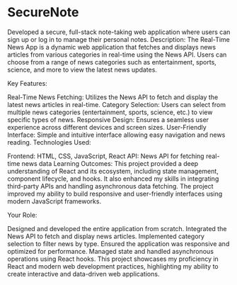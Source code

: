 # SecureNote
Developed a secure, full-stack note-taking web application where users can sign up or log in to manage their personal notes. 
Description:
The Real-Time News App is a dynamic web application that fetches and displays news articles from various categories in real-time using the News API. Users can choose from a range of news categories such as entertainment, sports, science, and more to view the latest news updates.

Key Features:

Real-Time News Fetching: Utilizes the News API to fetch and display the latest news articles in real-time.
Category Selection: Users can select from multiple news categories (entertainment, sports, science, etc.) to view specific types of news.
Responsive Design: Ensures a seamless user experience across different devices and screen sizes.
User-Friendly Interface: Simple and intuitive interface allowing easy navigation and news reading.
Technologies Used:

Frontend: HTML, CSS, JavaScript, React
API: News API for fetching real-time news data
Learning Outcomes:
This project provided a deep understanding of React and its ecosystem, including state management, component lifecycle, and hooks. It also enhanced my skills in integrating third-party APIs and handling asynchronous data fetching. The project improved my ability to build responsive and user-friendly interfaces using modern JavaScript frameworks.

Your Role:

Designed and developed the entire application from scratch.
Integrated the News API to fetch and display news articles.
Implemented category selection to filter news by type.
Ensured the application was responsive and optimized for performance.
Managed state and handled asynchronous operations using React hooks.
This project showcases my proficiency in React and modern web development practices, highlighting my ability to create interactive and data-driven web applications.






